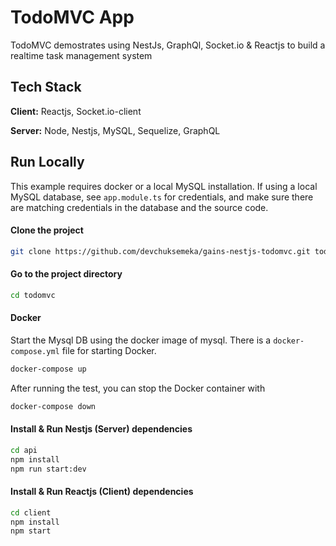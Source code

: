 
# TodoMVC App

TodoMVC demostrates using NestJs, GraphQl, Socket.io & Reactjs to build a realtime task management system
## Tech Stack

**Client:** Reactjs, Socket.io-client

**Server:** Node, Nestjs, MySQL, Sequelize, GraphQL

  
## Run Locally

This example requires docker or a local MySQL installation.  If using a local MySQL database, see `app.module.ts` for credentials, and make sure there are matching credentials in the database and the source code.

#### Clone the project

```bash
git clone https://github.com/devchuksemeka/gains-nestjs-todomvc.git todomvc
```

#### Go to the project directory

```bash
cd todomvc
```

#### Docker
Start the Mysql DB using the docker image of mysql. There is a `docker-compose.yml` file for starting Docker.

```bash
docker-compose up
```

After running the test, you can stop the Docker container with

```bash
docker-compose down
```

#### Install & Run Nestjs (Server) dependencies

```bash
cd api
npm install
npm run start:dev
```

#### Install & Run Reactjs (Client) dependencies

```bash
cd client
npm install
npm start
```

  